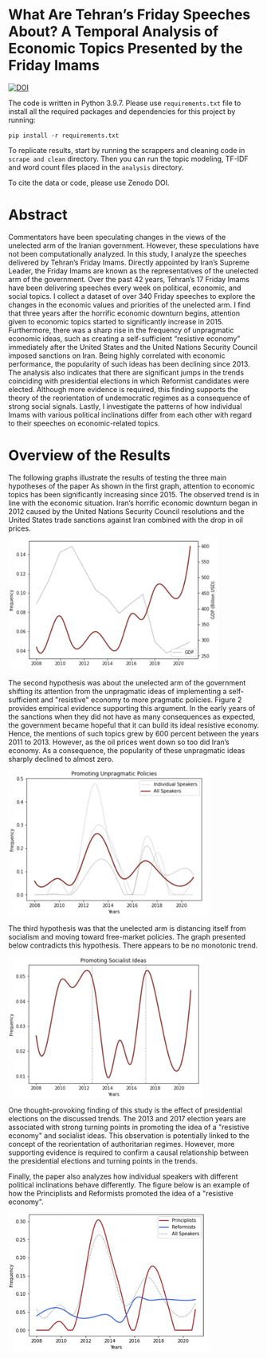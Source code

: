 # What Are Tehran’s Friday Speeches About? A Temporal Analysis of Economic Topics Presented by the Friday Imams

[![DOI](https://zenodo.org/badge/DOI/10.5281/zenodo.6486536.svg)](https://doi.org/10.5281/zenodo.6486536)

The code is written in Python 3.9.7. Please use `requirements.txt` file to install all the required packages and dependencies for this project by running:
```
pip install -r requirements.txt
```
To replicate results, start by running the scrappers and cleaning code in ``` scrape and clean ``` directory. Then you can run the topic modeling, TF-IDF and word count files placed in the ``` analysis ``` directory.

To cite the data or code, please use Zenodo DOI.

# Abstract
Commentators have been speculating changes in the views of the unelected arm of the Iranian government. However, these speculations have not been computationally analyzed. In this study, I analyze the speeches delivered by Tehran’s Friday Imams. Directly appointed by Iran’s Supreme Leader, the Friday Imams are known as the representatives of the unelected arm of the government. Over the past 42 years, Tehran’s 17 Friday Imams have been delivering speeches every week on political, economic, and social topics. I collect a dataset of over 340 Friday speeches to explore the changes in the economic values and priorities of the unelected arm. I find that three years after the horrific economic downturn begins, attention given to economic topics started to significantly increase in 2015. Furthermore, there was a sharp rise in the frequency of unpragmatic economic ideas, such as creating a self-sufficient “resistive economy” immediately after the United States and the United Nations Security Council imposed sanctions on Iran. Being highly correlated with economic performance, the popularity of such ideas has been declining since 2013. The analysis also indicates that there are significant jumps in the trends coinciding with presidential elections in which Reformist candidates were elected. Although more evidence is required, this finding supports the theory of the reorientation of undemocratic regimes as a consequence of strong social signals. Lastly, I investigate the patterns of how individual Imams with various political inclinations differ from each other with regard to their speeches on economic-related topics.

# Overview of the Results
The following graphs illustrate the results of testing the three main hypotheses of the paper
As shown in the first graph, attention to economic topics has been significantly increasing since 2015. The observed trend is in line with the economic situation. Iran’s horrific economic downturn began in 2012 caused by the United Nations Security Council resolutions and the United States trade sanctions against Iran combined with the drop in oil prices.

<img src="https://raw.githubusercontent.com/macs30200-s22/replication-materials-javad-e/main/figures/Screen%20Shot%202022-06-05%20at%2016.52.55.png" width="420">

The second hypothesis was about the unelected arm of the government shifting its attention from the unpragmatic ideas of implementing a self-sufficient and "resistive" economy to more pragmatic policies. Figure 2 provides empirical evidence supporting this argument. In the early years of the sanctions when they did not have as many consequences as expected, the government became hopeful that it can build its ideal resistive economy. Hence, the mentions of such topics grew by 600 percent between the years 2011 to 2013. However, as the oil prices went down so too did Iran’s economy. As a consequence, the popularity of these unpragmatic ideas sharply declined to almost zero.

<img src="https://raw.githubusercontent.com/macs30200-s22/replication-materials-javad-e/main/figures/Screen%20Shot%202022-06-05%20at%2017.04.24.png" width="400">

The third hypothesis was that the unelected arm is distancing itself from socialism and moving toward free-market policies. The graph presented below contradicts this hypothesis. There appears to be no monotonic trend.

<img src="https://raw.githubusercontent.com/macs30200-s22/replication-materials-javad-e/main/figures/Screen%20Shot%202022-06-05%20at%2017.04.50.png" width="390">

One thought-provoking finding of this study is the effect of presidential elections on the discussed trends. The 2013 and 2017 election years are associated with strong turning points in promoting the idea of a "resistive economy" and socialist ideas. This observation is potentially linked to the concept of the reorientation of authoritarian regimes. However, more supporting evidence is required to confirm a causal relationship between the presidential elections and turning points in the trends.

Finally, the paper also analyzes how individual speakers with different political inclinations behave differently. The figure below is an example of how the Principlists and Reformists promoted the idea of a "resistive economy".

<img src="https://raw.githubusercontent.com/macs30200-s22/replication-materials-javad-e/main/figures/Screen%20Shot%202022-06-05%20at%2021.26.38.png" width="400">



